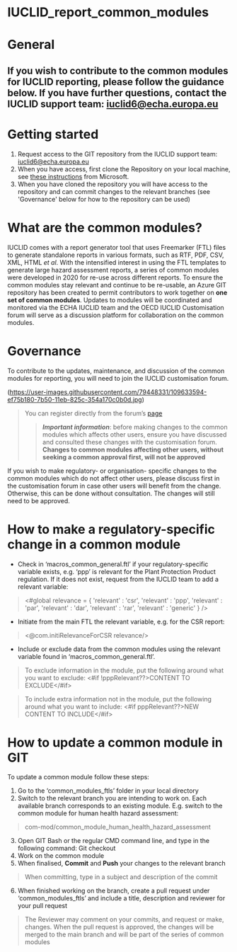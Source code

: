# IUCLID_report_common_modules

# General
If you wish to contribute to the common modules for IUCLID reporting, please follow the guidance below. If you have further questions, contact the IUCLID support team: iuclid6@echa.europa.eu 
----
# Getting started
1. Request access to the GIT repository from the IUCLID support team: iuclid6@echa.europa.eu
2. When you have access, first clone the Repository on your local machine, see [these instructions](https://docs.microsoft.com/en-us/azure/devops/repos/git/clone?view=azure-devops&tabs=visual-studio) from Microsoft.
3. When you have cloned the repository you will have access to the repository and can commit changes to the relevant branches (see 'Governance' below for how to the repository can be used)

# What are the common modules?
IUCLID comes with a report generator tool that uses Freemarker (FTL) files to generate standalone reports in various formats, such as RTF, PDF, CSV, XML, HTML _et al_. With the intensified interest in using the FTL templates to generate large hazard assessment reports, a series of common modules were developed in 2020 for re-use across different reports. To ensure the common modules stay relevant and continue to be re-usable, an Azure GIT repository has been created to permit contributors to work together on **one set of common modules**.
Updates to modules will be coordinated and monitored via the ECHA IUCLID team and the OECD IUCLID Customisation forum will serve as a discussion platform for collaboration on the common modules.

# Governance
To contribute to the updates, maintenance, and discussion of the common modules for reporting, you will need to join the IUCLID customisation forum.

(https://user-images.githubusercontent.com/79448331/109633594-ef75b180-7b50-11eb-825c-354a170c0b0d.jpg)

> You can register directly from the forum’s [page](https://community.oecd.org/community/iuclidcustomisation)
>> **_Important information_**: before making changes to the common modules which affects other users, ensure you have discussed and consulted these changes with the customisation forum.
**Changes to common modules affecting other users, without seeking a common approval first, will not be approved**

If you wish to make regulatory- or organisation- specific changes to the common modules which do not affect other users, please discuss first in the customisation forum in case other users will benefit from the change. Otherwise, this can be done without consultation. The changes will still need to be approved.

# How to make a regulatory-specific change in a common module
- Check in ‘macros_common_general.ftl’ if your regulatory-specific variable exists, e.g. ‘ppp’ is relevant for the Plant Protection Product regulation. If it does not exist, request from the IUCLID team to add a relevant variable:

> <#global relevance = {
'relevant' : 'csr',
'relevant' : 'ppp',
'relevant' : 'par',
'relevant' : 'dar',
'relevant' : 'rar',
'relevant' : 'generic'
} />

- Initiate from the main FTL the relevant variable, e.g. for the CSR report:
> <@com.initiRelevanceForCSR relevance/>

 - Include or exclude data from the common modules using the relevant variable found in ‘macros_common_general.ftl’. 

> To exclude information in the module, put the following around what you want to exclude:
<#if !pppRelevant??>CONTENT TO EXCLUDE</#if>	

> To include extra information not in the module, put the following around what you want to include:
<#if pppRelevant??>NEW CONTENT TO INCLUDE</#if>	

# How to update a common module in GIT
To update a common module follow these steps:
1.	Go to the ‘common_modules_ftls’ folder in your local directory
2.	Switch to the relevant branch you are intending to work on. Each available branch corresponds to an existing module. E.g. switch to the common module for human health hazard assessment: 
> com-mod/common_module_human_health_hazard_assessment
3. Open GIT Bash or the regular CMD command line, and type in the following command:
Git checkout <name of branch>
4.	Work on the common module
5. When finalised, **Commit** and **Push** your changes to the relevant branch
> When committing, type in a subject and description of the commit
6. When finished working on the branch, create a pull request under ‘common_modules_ftls’ and include a title, description and reviewer for your pull request
> The Reviewer may comment on your commits, and request or make, changes. When the pull request is approved, the changes will be merged to the main branch and will be part of the series of common modules
